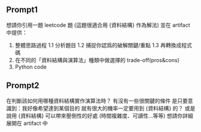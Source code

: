 ## Prompt1
想請你引用一題 leetcode 題
(這題很適合用 {資料結構} 作為解法)
並在 artifact 中提供： 
1. 整體思路過程
1.1 分析題目
1.2 捕捉你認爲的破解關鍵/重點
1.3 再轉換成程式碼 
2. 在不同的「資料結構與演算法」種類中做選擇的 trade-off(pros&cons) 
3. Python code

## Prompt2
在判斷該如何用哪種資料結構實作演算法時？ 
有沒有一些很關鍵的條件
是只要意識到：我好像希望達到某個目的
就有很大的機率一定要用到 {資料結構} 的？ 
或是說用 {資料結構} 可以帶來壓倒性的好處 (時間複雜度、可讀性...等等) 
想請你詳細展開在 artifact 中